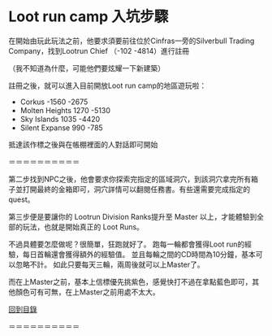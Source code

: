 # Loot run camp 入坑步驟
在開始由玩此玩法之前，他要求須要前往位於Cinfras一旁的Silverbull Trading Company，找到Lootrun Chief （-102   -4814）進行註冊

（我不知道為什麼，可能他們要炫耀一下新建築）

註冊之後，就可以進入目前開放Loot run camp的地區遊玩啦：
- Corkus   -1560   -2675
- Molten Heights   1270   -5130
- Sky Islands   1035   -4420
- Silent Expanse   990   -785

抵達該作標之後與在帳棚裡面的人對話即可開始

＝＝＝＝＝＝＝＝＝＝

第二步找到NPC之後，他會要求你探索完指定的區域洞穴，到該洞穴拿完所有箱子並打開最終的金箱即可，洞穴詳情可以翻閱任務書。有些還需要完成指定的quest。

第三步便是要讓你的 Lootrun Division Ranks提升至 Master 以上，才能體驗到全部的玩法，也就是開始真正的 Loot Runs。

不過具體要怎麼做呢？很簡單，狂跑就好了。
跑每一輪都會獲得Loot run的經驗，每日首輪還會獲得額外的經驗值。
並且每輪之間的CD時間為10分鐘，基本可以忽略不計。
如此只要每天三輪，兩周後就可以上Master了。

而在上Master之前，基本上信標優先挑紫色，感覺快打不過在拿點藍色即可，其他顏色可有可無，在上Master之前用處不太大。

[回到目錄](https://github.com/TusCang/E/blob/edc8351dc6b6f3c005c72fd628b2198466a22551/README.md)

＝＝＝＝＝＝＝＝＝＝ 
